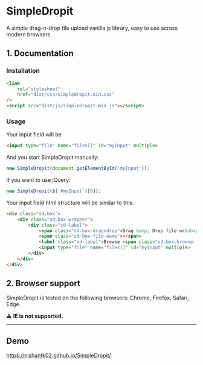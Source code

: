 # SimpleDropit
A simple drag-n-drop file upload vanilla js library, easy to use across modern browsers.

## 1. Documentation
### Installation
```html
<link
    rel="stylesheet"
    href="dist/css/simpledropit.min.css"
/>
<script src="dist/js/simpledropit.min.js"></script>
```
### Usage
Your input field will be

```html
<input type="file" name="files[]" id="myInput" multiple>
```

And you start SimpleDropit manually:

```js
new SimpleDropit(document.getElementById('myInput'));
```

If you want to use jQuery:

```js
new SimpleDropit($('#myInput')[0]);
```

Your input field html structure will be similar to this:
```html
<div class="sd-box">
    <div class="sd-box-wrapper">
        <div class="sd-label">
            <span class="sd-box-dragndrop">Drag &amp; Drop file or&nbsp;</span>
            <span class="sd-box-file-name"></span>
            <label class="sd-label">Browse <span class="sd-box-browse-file">File</span></label>
            <input type="file" name="files[]" id="myInput" multiple>
        </div>
    </div>
</div>
```

## 2. Browser support
SimpleDropit is tested on the following browsers: Chrome, Firefox, Safari, Edge.

:warning: **IE is not supported.**

---

## Demo
https://nishantk02.github.io/SimpleDropit/